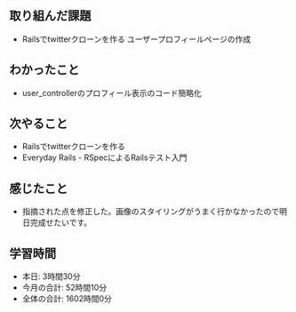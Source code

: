## 取り組んだ課題
- Railsでtwitterクローンを作る ユーザープロフィールページの作成
## わかったこと
- user_controllerのプロフィール表示のコード簡略化
## 次やること
- Railsでtwitterクローンを作る
- Everyday Rails - RSpecによるRailsテスト入門
## 感じたこと
- 指摘された点を修正した。画像のスタイリングがうまく行かなかったので明日完成せたいです。
## 学習時間
- 本日: 3時間30分
- 今月の合計: 52時間10分
- 全体の合計: 1602時間0分
